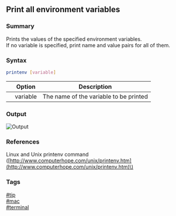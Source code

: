 ## Print all environment variables

### Summary
Prints the values of the specified environment variables.   
If no variable is specified, print name and value pairs for all of them.

### Syntax
```bash
printenv [variable]
```

|       | Option   | Description                            |
| :---: | -------- | -------------------------------------- |
|       | variable | The name of the variable to be printed |

### Output
![Output](https://cloud.githubusercontent.com/assets/19519411/17900849/8645c344-6926-11e6-9d36-3b30bd55896a.png)

### References
Linux and Unix printenv command \([http://www.computerhope.com/unix/printenv.htm](http://www.computerhope.com/unix/printenv.htm)\)

### Tags
[#tip](../../tips.md)  
[#mac](../mac.md)  
[#terminal](terminal.md)